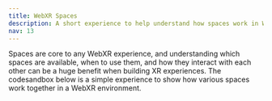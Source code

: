```yaml
---
title: WebXR Spaces
description: A short experience to help understand how spaces work in WebXR
nav: 13
---
```


Spaces are core to any WebXR experience, and understanding which spaces are available, when to use them, and how they interact with each other can be a huge benefit when building XR experiences. The codesandbox below is a simple experience to show how various spaces work together in a WebXR environment. 


